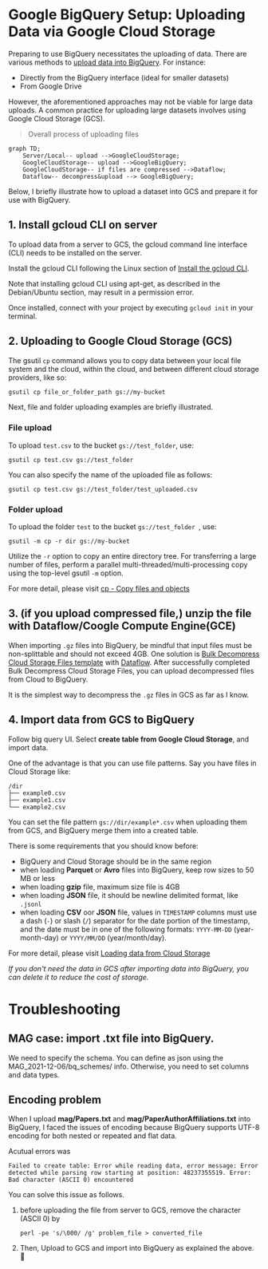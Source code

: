 # Google BigQuery Setup: Uploading Data via Google Cloud Storage

Preparing to use BigQuery necessitates the uploading of data. There are various methods to [upload data into BigQuery](https://cloud.google.com/bigquery/docs/loading-data). For instance:

- Directly from the BigQuery interface (ideal for smaller datasets)
- From Google Drive

However, the aforementioned approaches may not be viable for large data uploads. A common practice for uploading large datasets involves using Google Cloud Storage (GCS).

> Overall process of uploading files
> 
```mermaid
graph TD;
    Server/Local-- upload -->GoogleCloudStorage;
    GoogleCloudStorage-- upload -->GoogleBigQuery;
    GoogleCloudStorage-- if files are compressed -->Dataflow;
    Dataflow-- decompress&upload --> GoogleBigQuery;
``` 

Below, I briefly illustrate how to upload a dataset into GCS and prepare it for use with BigQuery.


## 1. Install gcloud CLI on server
To upload data from a server to GCS, the gcloud command line interface (CLI) needs to be installed on the server.

Install the gcloud CLI following the Linux section of [Install the gcloud CLI](https://cloud.google.com/sdk/docs/install#linux).

Note that installing gcloud CLI using apt-get, as described in the Debian/Ubuntu section, may result in a permission error.

Once installed, connect with your project by executing `gcloud init` in your terminal.

## 2. Uploading to Google Cloud Storage (GCS)

The gsutil `cp` command allows you to copy data between your local file system and the cloud, within the cloud, and between different cloud storage providers, like so:

```bash
gsutil cp file_or_folder_path gs://my-bucket
```

Next, file and folder uploading examples are briefly illustrated.

### File upload
To upload ```test.csv``` to the bucket ```gs://test_folder```, use:

```
gsutil cp test.csv gs://test_folder
```

You can also specify the name of the uploaded file as follows:

```
gsutil cp test.csv gs://test_folder/test_uploaded.csv
```

### Folder upload
To upload the folder ```test``` to the bucket ```gs://test_folder ```, use:


```
gsutil -m cp -r dir gs://my-bucket
```

Utilize the ```-r``` option to copy an entire directory tree. For transferring a large number of files, perform a parallel multi-threaded/multi-processing copy using the top-level gsutil ```-m``` option.

For more detail, please visit [cp - Copy files and objects](https://cloud.google.com/storage/docs/gsutil/commands/cp)


## 3. (if you upload compressed file,) unzip the file with Dataflow/Coogle Compute Engine(GCE)
When importing ```.gz``` files into BigQuery, be mindful that input files must be non-splittable and should not exceed 4GB. One solution is [Bulk Decompress Cloud Storage Files template](https://cloud.google.com/dataflow/docs/guides/templates/provided/bulk-decompress-cloud-storage#gcloud) with [Dataflow](https://cloud.google.com/dataflow?hl=en).
After successfully completed Bulk Decompress Cloud Storage Files, you can upload decompressed files from Cloud to BigQuery.

It is the simplest way to decompress the ```.gz``` files in GCS as far as I know. 

## 4. Import data from GCS to BigQuery
Follow big query UI. Select **create table from  Google Cloud Storage**, and import data.

One of the advantage is that you can use file patterns. Say you have files in Cloud Storage like:

```
/dir
├── example0.csv
├── example1.csv
└── example2.csv
```

You can set the file pattern `gs://dir/example*.csv` when uploading them from GCS, and BigQuery merge them into a created table.


There is some requirements that you should know before:

- BigQuery and Cloud Storage should be in the same region
- when loading **Parquet** or **Avro** files into BigQuery, keep row sizes to 50 MB or less
- when loading **gzip** file, maximum size file is 4GB
- when loading **JSON** file, it should be newline delimited format, like `.jsonl`
- when loading **CSV** oor **JSON** file,  values in `TIMESTAMP` columns must use a dash (`-`) or slash (`/`) separator for the date portion of the timestamp, and the date must be in one of the following formats: `YYYY-MM-DD` (year-month-day) or `YYYY/MM/DD` (year/month/day).

For more detail, please visit [Loading data from Cloud Storage](https://cloud.google.com/bigquery/docs/batch-loading-data#permissions-load-data-from-cloud-storage)

*If you don't need the data in GCS after importing data into BigQuery, you can delete it to reduce the cost of storage.*


# Troubleshooting
## MAG case: import .txt file into BigQuery.
We need to specify the schema. You can define as json using the MAG_2021-12-06/bq_schemes/ info. Otherwise, you need to set columns and data types.

## Encoding problem
When I upload **mag/Papers.txt** and **mag/PaperAuthorAffiliations.txt** into BigQuery, I faced the issues of encoding because BigQuery supports UTF-8 encoding for both nested or repeated and flat data. 

Acutual errors was 

```
Failed to create table: Error while reading data, error message: Error detected while parsing row starting at position: 48237355519. Error: Bad character (ASCII 0) encountered 
```

You can solve this issue as follows.

1. before uploading the file from server to GCS, remove the  character (ASCII 0) by
	```
	perl -pe 's/\000/ /g' problem_file > converted_file
	```
	
2. Then, Upload to GCS and import into BigQuery as explained the above.
